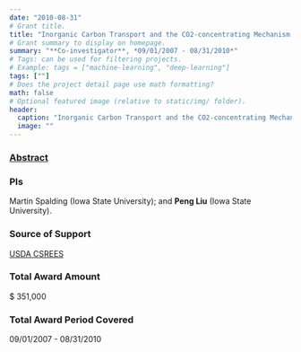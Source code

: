 ```yaml
---
date: "2010-08-31"
# Grant title.
title: "Inorganic Carbon Transport and the CO2-concentrating Mechanism of Chlamydomonas"
# Grant summary to display on homepage.
summary: "**Co-investigator**, *09/01/2007 - 08/31/2010*"
# Tags: can be used for filtering projects.
# Example: tags = ["machine-learning", "deep-learning"]
tags: [""]
# Does the project detail page use math formatting?
math: false
# Optional featured image (relative to static/img/ folder).
header:
  caption: "Inorganic Carbon Transport and the CO2-concentrating Mechanism of Chlamydomonas"
  image: ""
---
```


### [Abstract](https://reeis.usda.gov/web/crisprojectpages/0211405-inorganic-carbon-transport-and-the-co2-concentrating-mechanism-of-chlamydomonas.html)

### PIs
Martin Spalding (Iowa State University); and **Peng Liu** (Iowa State University).


### Source of Support
[USDA CSREES](https://www.usda.gov/)

### Total Award Amount
$ 351,000

### Total Award Period Covered
09/01/2007 - 08/31/2010

